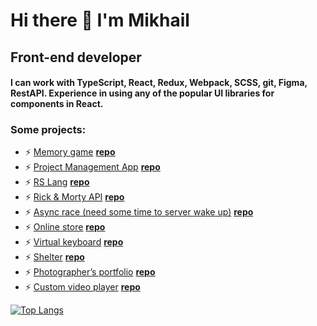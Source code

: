 # Hi there 👋 I'm Mikhail
## Front-end developer
#### I can work with TypeScript, React, Redux, Webpack, SCSS, git, Figma, RestAPI. Experience in using any of the popular UI libraries for components in React.

### Some projects:
- ⚡ [Memory game](https://nos64-memory-game.netlify.app) [**repo**](https://github.com/nos64/memory-game-react)
- ⚡ [Project Management App](https://rss-project-management-app.netlify.app/) [**repo**](https://github.com/nos64/task-manager_clone)
- ⚡ [RS Lang](https://nos64-rslang.netlify.app/) [**repo**](https://github.com/nos64/rs-lang)
- ⚡ [Rick & Morty API](https://nos64-module06.netlify.app/) [**repo**](https://github.com/nos64/rss_react-clone/tree/module06/first-app)
- ⚡ [Async race (need some time to server wake up)](https://nos64.github.io/rs_asinc-race/dist/) [**repo**](https://github.com/nos64/rs_asinc-race)
- ⚡ [Online store](https://nos64.github.io/rs_online-store/dist/) [**repo**](https://github.com/nos64/rs_online-store)
- ⚡ [Virtual keyboard](https://nos64.github.io/virtual-keyboard/src/) [**repo**](https://github.com/nos64/virtual-keyboard/tree/develop)
- ⚡ [Shelter](https://nos64.github.io/shelter/pages/main/) [**repo**](https://github.com/nos64/shelter)
- ⚡ [Photographer’s portfolio](https://nos64.github.io/portfolio/) [**repo**](https://github.com/nos64/portfolio)
- ⚡ [Custom video player](https://nos64.github.io/custom-video/) [**repo**](https://github.com/nos64/custom-video)


[![Top Langs](https://github-readme-stats.vercel.app/api/top-langs/?username=nos64&layout=compact)](https://github.com/nos64/github-readme-stats)
